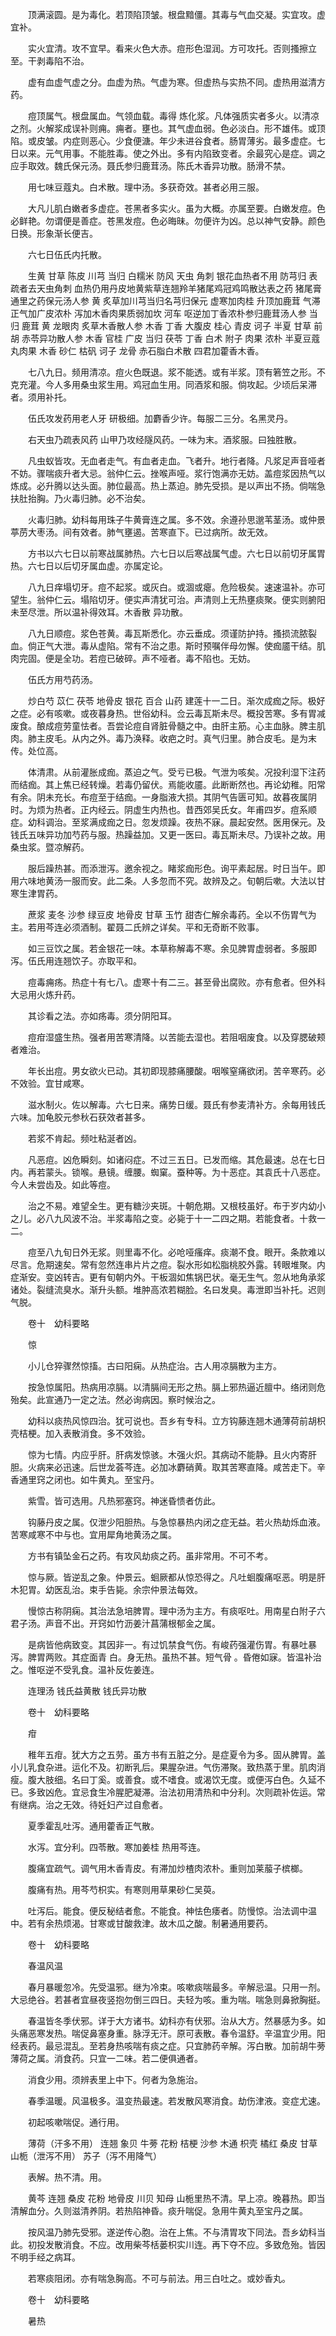 <!-- { "loadSidebar": true } -->
　　顶满滚圆。是为毒化。若顶陷顶皱。根盘黯僵。其毒与气血交凝。实宜攻。虚宜补。

　　实火宜清。攻不宜早。看来火色大赤。痘形色湿润。方可攻托。否则搔擦立至。干剥毒陷不治。

　　虚有血虚气虚之分。血虚为热。气虚为寒。但虚热与实热不同。虚热用滋清方药。

　　痘顶属气。根盘属血。气领血载。毒得 炼化浆。凡体强质实者多火。以清凉之剂。火解浆成误补则痈。痈者。壅也。其气虚血弱。色必淡白。形不雄伟。或顶陷。或皮皱。内症则恶心。少食便溏。年少未进谷食者。肠胃薄劣。最多虚症。七日以来。元气用事。不能胜毒。使之外出。多有内陷致变者。余最究心是症。调之应手取效。魏氏保元汤。聂氏参归鹿茸汤。陈氏木香异功散。肠滑不禁。

　　用七味豆蔻丸。白术散。理中汤。多获奇效。甚者必用三服。

　　大凡儿肌白嫩者多虚症。苍黑者多实火。虽为大概。亦属至要。白嫩发痘。色必鲜艳。勿谓便是善症。苍黑发痘。色必晦昧。勿便许为凶。总以神气安静。颜色日换。形象渐长便吉。

　　六七日伍氏内托散。

　　生黄 甘草 陈皮 川芎 当归 白糯米 防风 天虫 角刺 银花血热者不用 防芎归 表疏者去天虫角刺 血热仍用丹皮地黄紫草连翘羚羊猪尾鸡冠鸡鸣散达表之药 猪尾膏通里之药保元汤人参 黄 炙草加川芎当归名芎归保元 虚寒加肉桂 升顶加鹿茸 气滞正气加广皮浓朴 泻加木香肉果质弱加坎 河车 呕逆加丁香浓朴参归鹿茸汤人参 当归 鹿茸 黄 龙眼肉 炙草木香散人参 木香 丁香 大腹皮 桂心 青皮 诃子 半夏 甘草 前胡 赤苓异功散人参 木香 官桂 广皮 当归 茯苓 丁香 白术 附子 肉果 浓朴 半夏豆蔻丸肉果 木香 砂仁 枯矾 诃子 龙骨 赤石脂白术散 四君加藿香木香。

　　七八九日。频用清凉。痘火色既退。浆不能透。或有半浆。顶有箬笠之形。不克充灌。今人多用桑虫浆生用。鸡冠血生用。同酒浆和服。倘攻起。少顷后呆滞者。须用补托。

　　伍氏攻发药用老人牙 研极细。加麝香少许。每服二三分。名黑灵丹。

　　右天虫乃疏表风药 山甲乃攻经隧风药。一味为末。酒浆服。曰独胜散。

　　凡虫蚁皆攻。无血者走气。有血者走血。飞者升。地行者降。凡浆足声音哑者不妨。骤喘痰升者大忌。翁仲仁云。挫喉声哑。浆行饱满亦无妨。盖痘浆因热气以炼成。必升腾以达头面。肺位最高。热上蒸迫。肺先受损。是以声出不扬。倘喘急扶肚抬胸。乃火毒归肺。必不治矣。

　　火毒归肺。幼科每用珠子牛黄膏连之属。多不效。余遵孙思邈苇茎汤。或仲景葶苈大枣汤。间有效者。肺气壅遏。苦寒直下。已过病所。故无效。

　　方书以六七日以前寒战属肺热。六七日以后寒战属气虚。六七日以前切牙属胃热。六七日以后切牙属血虚。亦属定论。

　　八九日痒塌切牙。痘不起浆。或灰白。或涸或瘪。危险极矣。速速温补。亦可望生。翁仲仁云。塌陷切牙。便实声清犹可治。声清则上无热壅痰聚。便实则腑阳未至尽泄。所以温补得效耳。木香散 异功散。

　　八九日顺痘。浆色苍黄。毒瓦斯悉化。亦云垂成。须谨防护持。搔损流脓裂血。倘正气大泄。毒从虚陷。常有不治之患。斯时预嘱伴母勿懈。使痂靥干结。肌肉完固。便是全功。若痘已破碎。声不哑者。毒不陷也。无妨。

　　伍氏方用芍药汤。

　　炒白芍 苡仁 茯苓 地骨皮 银花 百合 山药 建莲十一二日。渐次成痂之际。极好之症。必有咳嗽。或夜暮身热。世俗幼科。佥云毒瓦斯未尽。概投苦寒。多有胃减废食。酿成痘劳童怯者。吾尝论痘自肾脏骨髓之中。由肝主筋。心主血脉。脾主肌肉。肺主皮毛。从内之外。毒乃涣释。收疤之时。真气归里。肺合皮毛。是为末传。处位高。

　　体清肃。从前灌胀成痂。蒸迫之气。受亏已极。气泄为咳矣。况投利湿下注药而结痂。其上焦已经转燥。若毒仍留伏。焉能收靥。此断断然也。再论幼稚。阳常有余。阴未充长。布痘至于结痂。一身脂液大损。其阴气告匮可知。故暮夜属阴时。为烦为热者。正内经云。阴虚生内热也。昔西郊吴氏女。年甫四岁。痘系顺症。幼科调治。至浆满成痂之日。忽发烦躁。夜热不寐。晨起安然。医用保元。及钱氏五味异功加芍药与服。热躁益加。又更一医曰。毒瓦斯未尽。乃误补之故。用桑虫浆。暨凉解药。

　　服后躁热甚。而添泄泻。邀余视之。睹浆痂形色。询平素起居。时日当午。即用六味地黄汤一服而安。此二条。人多忽而不究。故辨及之。旬朝后嗽。大法以甘寒生津胃药。

　　蔗浆 麦冬 沙参 绿豆皮 地骨皮 甘草 玉竹 甜杏仁解余毒药。全以不伤胃气为主。若用芩连必须酒制。翟聂二氏辨之详矣。平和无奇断不败事。

　　如三豆饮之属。若金银花一味。本草称解毒不寒。余见脾胃虚弱者。多服即泻。伍氏用连翘饮子。亦取平和。

　　痘毒痈疡。热症十有七八。虚寒十有二三。甚至骨出腐败。亦有愈者。但外科大忌用火炼升药。

　　其诊看之法。亦如疡毒。须分阴阳耳。

　　痘疳湿盛生热。强者用苦寒清降。以苦能去湿也。若阻咽废食。以及穿腮破颊者难治。

　　年长出痘。男女欲火已动。其初即现膝痛腰酸。咽喉窒痛欲闭。苦辛寒药。必不效验。宜甘咸寒。

　　滋水制火。佐以解毒。六七日来。痛势日缓。聂氏有参麦清补方。余每用钱氏六味。加龟胶元参秋石获效者甚多。

　　若浆不肯起。频吐粘涎者凶。

　　凡恶痘。凶危瞬刻。如诸闷症。不过三五日。已发而缩。其危最速。总在七日内。再若蒙头。锁喉。悬镜。缠腰。蜘窠。蚕种等。为十恶症。其袁氏十八恶症。今人未尝齿及。如此等痘。

　　治之不易。难望全生。更有糖沙夹斑。十朝危期。又根枝虽好。布于岁内幼小之儿。必八九风波不治。半浆毒陷之变。必毙于十一二四之期。若能食者。十救一二。

　　痘至八九旬日外无浆。则里毒不化。必呛哑瘙痒。痰潮不食。眼开。条款难以尽言。危期速矣。常有忽然连串片片之痘。裂水形如松脂桃胶外露。转眼堆聚。内症渐安。变凶转吉。更有旬朝内外。干板涸如焦锅巴状。毫无生气。忽从地角承浆诸处。裂缝流臭水。渐升头额。堆肿高浓若糊脸。名曰发臭。毒泄即当补托。迟则气脱。

　　卷十　幼科要略

　　惊

　　小儿仓猝骤然惊搐。古曰阳痫。从热症治。古人用凉膈散为主方。

　　按急惊属阳。热病用凉膈。以清膈间无形之热。膈上邪热逼近膻中。络闭则危殆矣。此宣通乃一定之法。然必询病因。察时候治之。

　　幼科以痰热风惊四治。犹可说也。吾乡有专科。立方钩藤连翘木通薄荷前胡枳壳桔梗。加入表散消食。多不效验。

　　惊为七情。内应乎肝。肝病发惊骇。木强火炽。其病动不能静。且火内寄肝胆。火病来必迅速。后世龙荟芩连。必加冰麝硝黄。取其苦寒直降。咸苦走下。辛香通里窍之闭也。如牛黄丸。至宝丹。

　　紫雪。皆可选用。凡热邪塞窍。神迷昏愦者仿此。

　　钩藤丹皮之属。仅泄少阳胆热。与急惊暴热内闭之症无益。若火热劫烁血液。苦寒咸寒不中与也。宜用犀角地黄汤之属。

　　方书有镇坠金石之药。有攻风劫痰之药。虽非常用。不可不考。

　　惊与厥。皆逆乱之象。仲景云。蛔厥都从惊恐得之。凡吐蛔腹痛呕恶。明是肝木犯胃。幼医乱治。束手告毙。余宗仲景法每效。

　　慢惊古称阴痫。其治法急培脾胃。理中汤为主方。有痰呕吐。用南星白附子六君子汤。声音不出。开窍如竹沥姜汁菖蒲根郁金之属。

　　是病皆他病致变。其因非一。有过饥禁食气伤。有峻药强灌伤胃。有暴吐暴泻。脾胃两败。其症面青 白。身无热。虽热不甚。短气骨 。昏倦如寐。皆温补治之。惟呕逆不受乳食。温补反佐姜连。

　　连理汤 钱氏益黄散 钱氏异功散

　　卷十　幼科要略

　　疳

　　稚年五疳。犹大方之五劳。虽方书有五脏之分。是症夏令为多。固从脾胃。盖小儿乳食杂进。运化不及。初断乳后。果腥杂进。气伤滞聚。致热蒸于里。肌肉消瘦。腹大肢细。名曰丁奚。或善食。或不嗜食。或渴饮无度。或便泻白色。久延不已。多致凶危。宜忌食生冷腥肥凝滞。治法初用清热和中分利。次则疏补佐运。常有继病。治之无效。待妊妇产过自愈者。

　　夏季霍乱吐泻。通用藿香正气散。

　　水泻。宜分利。四苓散。寒加姜桂 热用芩连。

　　腹痛宜疏气。调气用木香青皮。有滞加炒楂肉浓朴。重则加莱菔子槟榔。

　　腹痛有热。用芩芍枳实。有寒则用草果砂仁吴萸。

　　吐泻后。能食。便反秘结者愈。不能食。神怯色痿者。防慢惊。治法调中温中。若有余热烦渴。甘寒或甘酸救津。故木瓜之酸。制暑通用要药。

　　卷十　幼科要略

　　春温风温

　　春月暴暖忽冷。先受温邪。继为冷束。咳嗽痰喘最多。辛解忌温。只用一剂。大忌绝谷。若甚者宜昼夜竖抱勿倒三四日。夫轻为咳。重为喘。喘急则鼻掀胸挺。

　　春温皆冬季伏邪。详于大方诸书。幼科亦有伏邪。治从大方。然暴感为多。如头痛恶寒发热。喘促鼻塞身重。脉浮无汗。原可表散。春令温舒。辛温宜少用。阳经表药。最忌混乱。至若身热咳喘有痰之症。只宜肺药辛解。泻白散。加前胡牛蒡薄荷之属。消食药。只宜一二味。若二便俱通者。

　　消食少用。须辨表里上中下。何者为急施治。

　　春季温暖。风温极多。温变热最速。若发散风寒消食。劫伤津液。变症尤速。

　　初起咳嗽喘促。通行用。

　　薄荷（汗多不用） 连翘 象贝 牛蒡 花粉 桔梗 沙参 木通 枳壳 橘红 桑皮 甘草山栀（泄泻不用） 苏子（泻不用降气）

　　表解。热不清。用。

　　黄芩 连翘 桑皮 花粉 地骨皮 川贝 知母 山栀里热不清。早上凉。晚暮热。即当清解血分。久则滋清养阴。若热陷神昏。痰升喘促。急用牛黄丸至宝丹之属。

　　按风温乃肺先受邪。遂逆传心胞。治在上焦。不与清胃攻下同法。吾乡幼科当此。初投发散消食。不应。改用柴芩栝蒌枳实川连。再下夺不应。多致危殆。皆因不明手经之病耳。

　　若寒痰阻闭。亦有喘急胸高。不可与前法。用三白吐之。或妙香丸。

　　卷十　幼科要略

　　暑热

